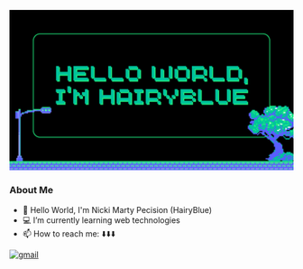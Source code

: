 
[![@HairyBlue](https://github.com/HairyBlue/HairyBlue/blob/main/assets/Hello%20World.png)](https://www.facebook.com/unsecure.http)
### About Me
- 🤖 Hello World, I'm Nicki Marty Pecision (HairyBlue)
- 💻 I’m currently learning web technologies
- 📫 How to reach me: ⬇️⬇️⬇️

<a href="mailto: pecision.nickimarty@gmail.com"><img src="https://img.shields.io/badge/Gmail-pecision.nickimarty@gmail.com?style=for-the-badge&logo=gmail&logoColor=white" alt="gmail"></a>
<!--
### Hi there 👋
**HairyBlue/HairyBlue** is a ✨ _special_ ✨ repository because its `README.md` (this file) appears on your GitHub profile.

Here are some ideas to get you started:
- 🤖 Hello World, I'm Nicki Marty Pecision (HairyBlue)
- 💻 I’m currently learning web technologies
- 👯 I’m looking to collaborate on ...
- 🤔 I’m looking for help with ...
- 💬 Ask me about ...
- 📫 How to reach me: ...
- 😄 Pronouns: he/him
- ⚡ Fun fact: ...
-->
